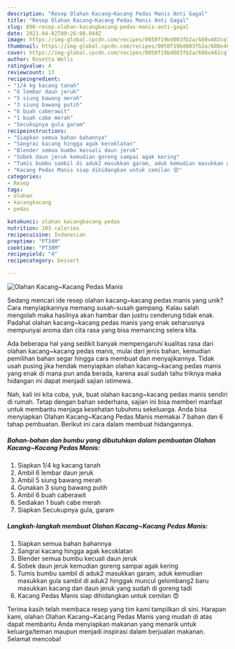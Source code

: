 ```yaml
---
description: "Resep Olahan Kacang~Kacang Pedas Manis Anti Gagal"
title: "Resep Olahan Kacang~Kacang Pedas Manis Anti Gagal"
slug: 890-resep-olahan-kacangkacang-pedas-manis-anti-gagal
date: 2021-04-02T09:26:08.044Z
image: https://img-global.cpcdn.com/recipes/0050f19bd003fb2a/680x482cq70/olahan-kacangkacang-pedas-manis-foto-resep-utama.jpg
thumbnail: https://img-global.cpcdn.com/recipes/0050f19bd003fb2a/680x482cq70/olahan-kacangkacang-pedas-manis-foto-resep-utama.jpg
cover: https://img-global.cpcdn.com/recipes/0050f19bd003fb2a/680x482cq70/olahan-kacangkacang-pedas-manis-foto-resep-utama.jpg
author: Rosetta Wells
ratingvalue: 4
reviewcount: 13
recipeingredient:
- "1/4 kg kacang tanah"
- "6 lembar daun jeruk"
- "5 siung bawang merah"
- "3 siung bawang putih"
- "6 buah caberawit"
- "1 buah cabe merah"
- "Secukupnya gula garam"
recipeinstructions:
- "Siapkan semua bahan bahannya"
- "Sangrai kacang hingga agak kecoklatan"
- "Blender semua bumbu kecuali daun jeruk"
- "Sobek daun jeruk kemudian goreng sampai agak kering"
- "Tumis bumbu sambil di aduk2 masukkan garam, aduk kemudian masukkan gula sambil di aduk2 hinggak muncul gelombang2 baru masukkan kacang dan daun jeruk yang sudah di goreng tadi"
- "Kacang Pedas Manis siap dihidangkan untuk cemilan 😍"
categories:
- Resep
tags:
- olahan
- kacangkacang
- pedas

katakunci: olahan kacangkacang pedas 
nutrition: 103 calories
recipecuisine: Indonesian
preptime: "PT34M"
cooktime: "PT38M"
recipeyield: "4"
recipecategory: Dessert

---
```



![Olahan Kacang~Kacang Pedas Manis](https://img-global.cpcdn.com/recipes/0050f19bd003fb2a/680x482cq70/olahan-kacangkacang-pedas-manis-foto-resep-utama.jpg)

Sedang mencari ide resep olahan kacang~kacang pedas manis yang unik? Cara menyiapkannya memang susah-susah gampang. Kalau salah mengolah maka hasilnya akan hambar dan justru cenderung tidak enak. Padahal olahan kacang~kacang pedas manis yang enak seharusnya mempunyai aroma dan cita rasa yang bisa memancing selera kita.



Ada beberapa hal yang sedikit banyak mempengaruhi kualitas rasa dari olahan kacang~kacang pedas manis, mulai dari jenis bahan, kemudian pemilihan bahan segar hingga cara membuat dan menyajikannya. Tidak usah pusing jika hendak menyiapkan olahan kacang~kacang pedas manis yang enak di mana pun anda berada, karena asal sudah tahu triknya maka hidangan ini dapat menjadi sajian istimewa.


Nah, kali ini kita coba, yuk, buat olahan kacang~kacang pedas manis sendiri di rumah. Tetap dengan bahan sederhana, sajian ini bisa memberi manfaat untuk membantu menjaga kesehatan tubuhmu sekeluarga. Anda bisa menyiapkan Olahan Kacang~Kacang Pedas Manis memakai 7 bahan dan 6 tahap pembuatan. Berikut ini cara dalam membuat hidangannya.

<!--inarticleads1-->

##### Bahan-bahan dan bumbu yang dibutuhkan dalam pembuatan Olahan Kacang~Kacang Pedas Manis:

1. Siapkan 1/4 kg kacang tanah
1. Ambil 6 lembar daun jeruk
1. Ambil 5 siung bawang merah
1. Gunakan 3 siung bawang putih
1. Ambil 6 buah caberawit
1. Sediakan 1 buah cabe merah
1. Siapkan Secukupnya gula, garam




<!--inarticleads2-->

##### Langkah-langkah membuat Olahan Kacang~Kacang Pedas Manis:

1. Siapkan semua bahan bahannya
1. Sangrai kacang hingga agak kecoklatan
1. Blender semua bumbu kecuali daun jeruk
1. Sobek daun jeruk kemudian goreng sampai agak kering
1. Tumis bumbu sambil di aduk2 masukkan garam, aduk kemudian masukkan gula sambil di aduk2 hinggak muncul gelombang2 baru masukkan kacang dan daun jeruk yang sudah di goreng tadi
1. Kacang Pedas Manis siap dihidangkan untuk cemilan 😍




Terima kasih telah membaca resep yang tim kami tampilkan di sini. Harapan kami, olahan Olahan Kacang~Kacang Pedas Manis yang mudah di atas dapat membantu Anda menyiapkan makanan yang menarik untuk keluarga/teman maupun menjadi inspirasi dalam berjualan makanan. Selamat mencoba!
